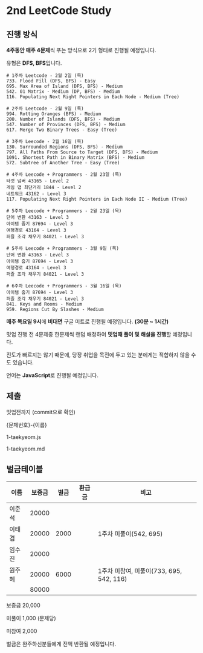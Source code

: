 # 2nd LeetCode Study

## 진행 방식

**4주동안 매주 4문제**씩 푸는 방식으로 2기 형태로 진행될 예정입니다.

유형은 **DFS, BFS**입니다.

```
# 1주차 Leetcode - 2월 2일 (목)
733. Flood Fill (DFS, BFS) - Easy
695. Max Area of Island (DFS, BFS) - Medium
542. 01 Matrix - Medium (DP, BFS) - Medium
116. Populating Next Right Pointers in Each Node - Medium (Tree)

# 2주차 Leetcode - 2월 9일 (목)
994. Rotting Oranges (BFS) - Medium
200. Number of Islands (DFS, BFS) - Medium
547. Number of Provinces (DFS, BFS) - Medium
617. Merge Two Binary Trees - Easy (Tree)

# 3주차 Leecode - 2월 16일 (목)
130. Surrounded Regions (DFS, BFS) - Medium
797. All Paths From Source to Target (DFS, BFS) - Medium
1091. Shortest Path in Binary Matrix (BFS) - Medium
572. Subtree of Another Tree - Easy (Tree)

# 4주차 Leecode + Programmers - 2월 23일 (목)
타겟 넘버 43165 - Level 2
게임 맵 최단거리 1844 - Level 2
네트워크 43162 - Level 3
117. Populating Next Right Pointers in Each Node II - Medium (Tree)

# 5주차 Leecode + Programmers - 2월 23일 (목)
단어 변환 43163 - Level 3
아이템 줍기 87694 - Level 3
여행경로 43164 - Level 3
퍼즐 조각 채우기 84021 - Level 3

# 5주차 Leecode + Programmers - 3월 9일 (목)
단어 변환 43163 - Level 3
아이템 줍기 87694 - Level 3
여행경로 43164 - Level 3
퍼즐 조각 채우기 84021 - Level 3

# 6주차 Leecode + Programmers - 3월 16일 (목)
아이템 줍기 87694 - Level 3
퍼즐 조각 채우기 84021 - Level 3
841. Keys and Rooms - Medium
959. Regions Cut By Slashes - Medium
```

**매주 목요일 9시**에 **비대면** 구글 미트로 진행될 예정입니다. **(30분 ~ 1시간)**

밋업 진행 전 4문제중 한문제씩 랜덤 배정하여 **밋업때 풀이 및 해설을 진행**할 예정입니다.

진도가 빠르지는 않기 때문에, 당장 취업을 목전에 두고 있는 분에게는 적합하지 않을 수도 있습니다.

언어는 **JavaScript**로 진행될 예정입니다.

## 제출

밋업전까지 (commit으로 확인)

{문제번호}-{이름}

1-taekyeom.js

1-taekyeom.md

## 벌금테이블

| 이름   | 보증금 | 벌금 | 환급금 | 비고                                     |
| ------ | ------ | ---- | ------ | ---------------------------------------- |
| 이준석 | 20000  |      |        |                                          |
| 이태겸 | 20000  | 2000 |        | 1주차 미풀이(542, 695)                   |
| 임수진 | 20000  |      |        |                                          |
| 원주혜 | 20000  | 6000 |        | 1주차 미참여, 미풀이(733, 695, 542, 116) |
|        | 80000  |      |        |                                          |

보증금 20,000

미풀이 1,000 (문제당)

미참여 2,000

벌금은 완주하신분들에게 전액 반환될 예정입니다.
